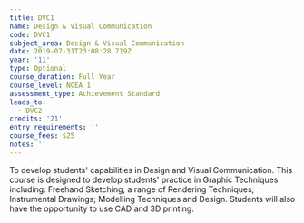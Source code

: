 ```yaml
---
title: DVC1
name: Design & Visual Communication
code: DVC1
subject_area: Design & Visual Communication
date: 2019-07-31T23:08:28.719Z
year: '11'
type: Optional
course_duration: Full Year
course_level: NCEA 1
assessment_type: Achievement Standard
leads_to:
  - DVC2
credits: '21'
entry_requirements: ''
course_fees: $25
notes: ''
---
```

To develop students' capabilities in Design and Visual Communication. This course is designed to develop students' practice in Graphic Techniques including: Freehand Sketching; a range of Rendering Techniques; Instrumental Drawings; Modelling Techniques and Design. Students will also have the opportunity to use CAD and 3D printing.
